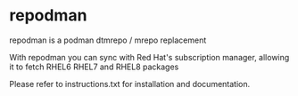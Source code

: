 # repodman
repodman is a podman dtmrepo / mrepo replacement


With repodman you can sync with Red Hat's subscription manager, allowing it to fetch RHEL6 RHEL7 and RHEL8 packages

Please refer to instructions.txt for installation and documentation.
